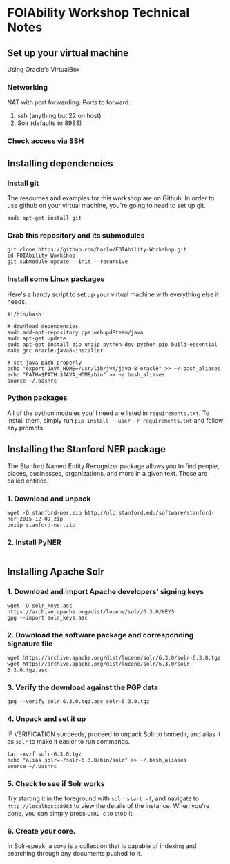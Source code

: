 # FOIAbility Workshop Technical Notes

## Set up your virtual machine

Using Oracle's VirtualBox

### Networking

NAT with port forwarding. Ports to forward:

1.	ssh (anything but 22 on host)
1.	Solr (defaults to 8983)

### Check access via SSH

## Installing dependencies

### Install git

The resources and examples for this workshop are on Github. In order to use github on your virtual machine, you're going to need to set up git.

```
sudo apt-get install git
```

### Grab this repository and its submodules

```
git clone https://github.com/harlo/FOIAbility-Workshop.git
cd FOIAbility-Workshop
git submodule update --init --recursive

```

### Install some Linux packages

Here's a handy script to set up your virtual machine with everything else it needs.

```
#!/bin/bash

# download dependencies
sudo add-apt-repository ppa:webupd8team/java
sudo apt-get update
sudo apt-get install zip unzip python-dev python-pip build-essential make gcc oracle-java8-installer

# set java path properly
echo "export JAVA_HOME=/usr/lib/jvm/java-8-oracle" >> ~/.bash_aliases
echo "PATH=$PATH:$JAVA_HOME/bin" >> ~/.bash_aliases
source ~/.bashrc
```

### Python packages

All of the python modules you'll need are listed in `requirements.txt`. To install them, simply run `pip install --user -r requirements.txt` and follow any prompts.

## Installing the Stanford NER package

The Stanford Named Entity Recognizer package allows you to find people, places, businesses, organizations, and more in a given text. These are called entities.

### 1. Download and unpack

```
wget -O stanford-ner.zip http://nlp.stanford.edu/software/stanford-ner-2015-12-09.zip
unzip stanford-ner.zip
```

### 2. Install PyNER

```
```

## Installing Apache Solr

### 1. Download and import Apache developers' signing keys

```
wget -O solr_keys.asc https://archive.apache.org/dist/lucene/solr/6.3.0/KEYS
gpg --import solr_keys.asc
```

### 2. Download the software package and corresponding signature file

```
wget https://archive.apache.org/dist/lucene/solr/6.3.0/solr-6.3.0.tgz
wget https://archive.apache.org/dist/lucene/solr/6.3.0/solr-6.3.0.tgz.asc
```

### 3. Verify the download against the PGP data

```
gpg --verify solr-6.3.0.tgz.asc solr-6.3.0.tgz
```

### 4. Unpack and set it up

IF VERIFICATION succeeds, proceed to unpack Solr to homedir, and alias it as `solr` to make it easier to run commands.

```
tar -xvzf solr-6.3.0.tgz
echo "alias solr=~/solr-6.3.0/bin/solr" >> ~/.bash_aliases
source ~/.bashrc
```

### 5. Check to see if Solr works

Try starting it in the foreground with `solr start -f`, and navigate to `http://localhost:8983` to view the details of the instance. When you're done, you can simply press `CTRL-c` to stop it.

### 6. Create your core.

In Solr-speak, a *core* is a collection that is capable of indexing and searching through any documents pushed to it.
